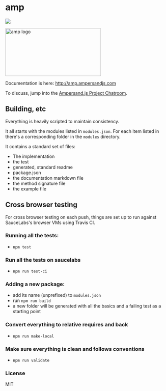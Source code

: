 # amp

![](https://api.travis-ci.org/AmpersandJS/amp.svg?branch=master)

<a href="http://amp.ampersandjs.com"><img width="300" height="150" src="http://amp.ampersandjs.com/documentation/public/images/ampersand-amp.svg" alt="amp logo" /></a>

Documentation is here: http://amp.ampersandjs.com

To discuss, jump into the [Ampersand.js Project Chatroom](https://gitter.im/AmpersandJS/AmpersandJS).

## Building, etc

Everything is heavily scripted to maintain consistency.

It all starts with the modules listed in `modules.json`. For each item listed in there's a corresponding folder in the `modules` directory.

It contains a standard set of files:

- The implementation
- the test
- generated, standard readme
- package.json
- the documentation markdown file
- the method signature file
- the example file

## Cross browser testing

For cross browser testing on each push, things are set up to run against SauceLabs's browser VMs using Travis CI.

### Running all the tests:

- `npm test`

### Run all the tests on saucelabs

- `npm run test-ci`

### Adding a new package:

- add its name (unprefixed) to `modules.json`
- run `npm run build`
- a new folder will be generated with all the basics and a failing test as a starting point

### Convert everything to relative requires and back

- `npm run make-local`

### Make sure everything is clean and follows conventions

- `npm run validate`

### License

MIT
